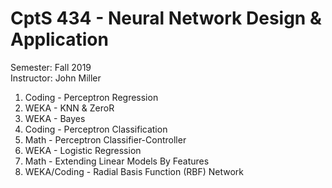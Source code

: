 # CptS 434 - Neural Network Design & Application 
Semester: Fall 2019\
Instructor: John Miller

1. Coding - Perceptron Regression
2. WEKA - KNN & ZeroR
3. WEKA - Bayes
4. Coding - Perceptron Classification
5. Math - Perceptron Classifier-Controller
6. WEKA - Logistic Regression
7. Math - Extending Linear Models By Features
8. WEKA/Coding - Radial Basis Function (RBF) Network
